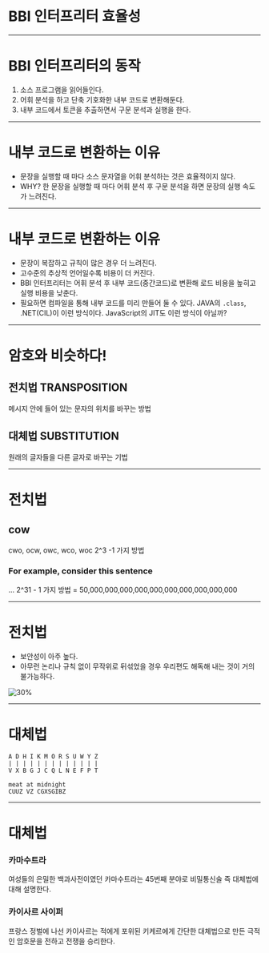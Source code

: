 BBI 인터프리터 효율성
===

---

# BBI 인터프리터의 동작

1. 소스 프로그램을 읽어들인다.
2. 어휘 분석을 하고 단축 기호화한 내부 코드로 변환해둔다.
3. 내부 코드에서 토큰을 추출하면서 구문 분석과 실행을 한다.

---

# 내부 코드로 변환하는 이유

* 문장을 실행할 때 마다
소스 문자열을 어휘 분석하는 것은 효율적이지 않다.
* WHY?
한 문장을 실행할 때 마다 어휘 분석 후 구문 분석을 하면
문장의 실행 속도가 느려진다.

---

# 내부 코드로 변환하는 이유

* 문장이 복잡하고 규칙이 많은 경우 더 느려진다.
* 고수준의 추상적 언어일수록 비용이 더 커진다.
* BBI 인터프리터는 어휘 분석 후 내부 코드(중간코드)로 변환해
로드 비용을 높히고 실행 비용을 낮춘다.
* 필요하면 컴파일을 통해 내부 코드를 미리 만들어 둘 수 있다.
JAVA의 `.class`, .NET(CIL)이 이런 방식이다.
JavaScript의 JIT도 이런 방식이 아닐까?

---

# 암호와 비슷하다!

## 전치법 TRANSPOSITION
메시지 안에 들어 있는 문자의 위치를 바꾸는 방법

## 대체법 SUBSTITUTION
원래의 글자들을 다른 글자로 바꾸는 기법

---

# 전치법

## cow
cwo, ocw, owc, wco, woc
2^3 -1 가지 방법

### For example, consider this sentence
...
2^31 - 1 가지 방법
 = 50,000,000,000,000,000,000,000,000,000,000
 
---

# 전치법

* 보안성이 아주 높다.
* 아무런 논리나 규칙 없이 무작위로 뒤섞었을 경우
우리편도 해독해 내는 것이 거의 불가능하다.

![30%](https://upload.wikimedia.org/wikipedia/commons/5/51/Skytale.png)

---

# 대체법

```
A D H I K M O R S U W Y Z
| | | | | | | | | | | | |
V X B G J C Q L N E F P T
```

```
meat at midnight
CUUZ VZ CGXSGIBZ
```

---

# 대체법

### 카마수트라
여성들의 은밀한 백과사전이였던 카마수트라는
45번째 분야로 비밀통신술 즉 대체법에 대해 설명한다.

### 카이사르 사이퍼
프랑스 정벌에 나선 카이사르는 적에게 포위된 키케르에게
간단한 대체법으로 만든 극적인 암호문을 전하고 전쟁을 승리한다.










